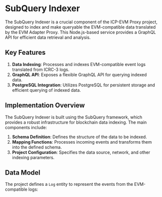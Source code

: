 # SubQuery Indexer

The SubQuery Indexer is a crucial component of the ICP-EVM Proxy project, designed to index and make queryable the EVM-compatible data translated by the EVM Adapter Proxy. This Node.js-based service provides a GraphQL API for efficient data retrieval and analysis.

## Key Features

1. **Data Indexing**: Processes and indexes EVM-compatible event logs translated from ICRC-3 logs.
2. **GraphQL API**: Exposes a flexible GraphQL API for querying indexed data.
3. **PostgreSQL Integration**: Utilizes PostgreSQL for persistent storage and efficient querying of indexed data.

## Implementation Overview

The SubQuery Indexer is built using the SubQuery framework, which provides a robust infrastructure for blockchain data indexing. The main components include:

1. **Schema Definition**: Defines the structure of the data to be indexed.
2. **Mapping Functions**: Processes incoming events and transforms them into the defined schema.
3. **Project Configuration**: Specifies the data source, network, and other indexing parameters.

## Data Model

The project defines a `Log` entity to represent the events from the EVM-compatible logs:
